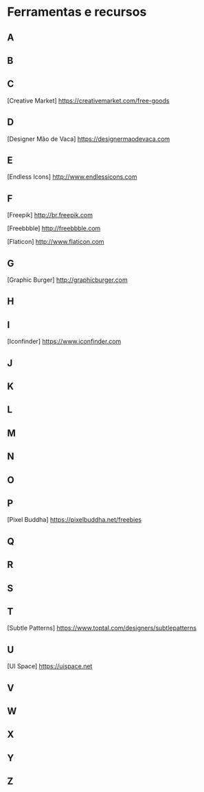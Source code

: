 # Ferramentas e recursos

## A

## B

## C

[Creative Market] https://creativemarket.com/free-goods

## D

[Designer Mão de Vaca] https://designermaodevaca.com

## E

[Endless Icons] http://www.endlessicons.com

## F

[Freepik] http://br.freepik.com

[Freebbble] http://freebbble.com

[Flaticon] http://www.flaticon.com

## G

[Graphic Burger] http://graphicburger.com

## H

## I

[Iconfinder] https://www.iconfinder.com

## J

## K

## L

## M

## N

## O

## P

[Pixel Buddha] https://pixelbuddha.net/freebies

## Q

## R

## S

## T

[Subtle Patterns] https://www.toptal.com/designers/subtlepatterns

## U

[UI Space] https://uispace.net

## V

## W

## X

## Y

## Z
